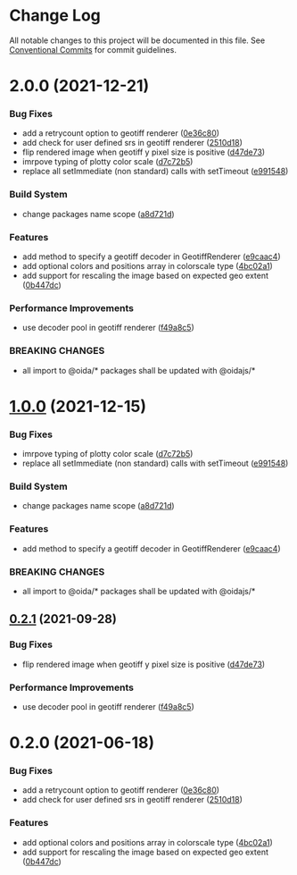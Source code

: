 # Change Log

All notable changes to this project will be documented in this file.
See [Conventional Commits](https://conventionalcommits.org) for commit guidelines.

# 2.0.0 (2021-12-21)


### Bug Fixes

* add a retrycount option to geotiff renderer ([0e36c80](https://gitlab.dev.eoss-cloud.it/frontend/oida/commit/0e36c80b34af3de271843819c990191b6ecaa4dc))
* add check for user defined srs in geotiff renderer ([2510d18](https://gitlab.dev.eoss-cloud.it/frontend/oida/commit/2510d18f0a33188e500d19ca8c7869361b42e2c5))
* flip rendered image when geotiff y pixel size is positive ([d47de73](https://gitlab.dev.eoss-cloud.it/frontend/oida/commit/d47de73b3f231d905098e4dc49eae131b545ac3b))
* imrpove typing of plotty color scale ([d7c72b5](https://gitlab.dev.eoss-cloud.it/frontend/oida/commit/d7c72b59cb57b975b097b4f39638d2ae5d2783c1))
* replace all setImmediate (non standard) calls with setTimeout ([e991548](https://gitlab.dev.eoss-cloud.it/frontend/oida/commit/e9915486859236b2bfa37760ef4508d0f467dc77))


### Build System

* change packages name scope ([a8d721d](https://gitlab.dev.eoss-cloud.it/frontend/oida/commit/a8d721db395a8a9f9c52808c5318c392096cc2a3))


### Features

* add method to specify a geotiff decoder in GeotiffRenderer ([e9caac4](https://gitlab.dev.eoss-cloud.it/frontend/oida/commit/e9caac419c366accb0f18049a4b655873899a368))
* add optional colors and positions array in colorscale type ([4bc02a1](https://gitlab.dev.eoss-cloud.it/frontend/oida/commit/4bc02a1cdb9bddefacd54190c426195885928d3f))
* add support for rescaling the image based on expected geo extent ([0b447dc](https://gitlab.dev.eoss-cloud.it/frontend/oida/commit/0b447dcb9336a7a42d8a9146601bf73d03e13071))


### Performance Improvements

* use decoder pool in geotiff renderer ([f49a8c5](https://gitlab.dev.eoss-cloud.it/frontend/oida/commit/f49a8c5c1e927b7591dfd3e256e60c3bdeb18d8a))


### BREAKING CHANGES

* all import to @oida/\* packages shall be updated with @oidajs/\*





# [1.0.0](https://gitlab.dev.eoss-cloud.it/frontend/oida/compare/@oida/eo-geotiff@0.2.1...@oidajs/eo-geotiff@1.0.0) (2021-12-15)


### Bug Fixes

* imrpove typing of plotty color scale ([d7c72b5](https://gitlab.dev.eoss-cloud.it/frontend/oida/commit/d7c72b59cb57b975b097b4f39638d2ae5d2783c1))
* replace all setImmediate (non standard) calls with setTimeout ([e991548](https://gitlab.dev.eoss-cloud.it/frontend/oida/commit/e9915486859236b2bfa37760ef4508d0f467dc77))


### Build System

* change packages name scope ([a8d721d](https://gitlab.dev.eoss-cloud.it/frontend/oida/commit/a8d721db395a8a9f9c52808c5318c392096cc2a3))


### Features

* add method to specify a geotiff decoder in GeotiffRenderer ([e9caac4](https://gitlab.dev.eoss-cloud.it/frontend/oida/commit/e9caac419c366accb0f18049a4b655873899a368))


### BREAKING CHANGES

* all import to @oida/\* packages shall be updated with @oidajs/\*





## [0.2.1](https://gitlab.dev.eoss-cloud.it/frontend/oida/compare/@oida/eo-geotiff@0.2.0...@oida/eo-geotiff@0.2.1) (2021-09-28)


### Bug Fixes

* flip rendered image when geotiff y pixel size is positive ([d47de73](https://gitlab.dev.eoss-cloud.it/frontend/oida/commit/d47de73b3f231d905098e4dc49eae131b545ac3b))


### Performance Improvements

* use decoder pool in geotiff renderer ([f49a8c5](https://gitlab.dev.eoss-cloud.it/frontend/oida/commit/f49a8c5c1e927b7591dfd3e256e60c3bdeb18d8a))





# 0.2.0 (2021-06-18)


### Bug Fixes

* add a retrycount option to geotiff renderer ([0e36c80](https://gitlab.dev.eoss-cloud.it/frontend/oida/commit/0e36c80b34af3de271843819c990191b6ecaa4dc))
* add check for user defined srs in geotiff renderer ([2510d18](https://gitlab.dev.eoss-cloud.it/frontend/oida/commit/2510d18f0a33188e500d19ca8c7869361b42e2c5))


### Features

* add optional colors and positions array in colorscale type ([4bc02a1](https://gitlab.dev.eoss-cloud.it/frontend/oida/commit/4bc02a1cdb9bddefacd54190c426195885928d3f))
* add support for rescaling the image based on expected geo extent ([0b447dc](https://gitlab.dev.eoss-cloud.it/frontend/oida/commit/0b447dcb9336a7a42d8a9146601bf73d03e13071))
